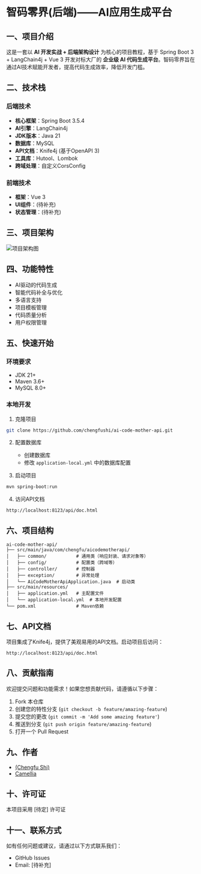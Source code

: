 # 智码零界(后端)——AI应用生成平台

## 一、项目介绍

这是一套以 **AI 开发实战 + 后端架构设计** 为核心的项目教程，基于 Spring Boot 3 + LangChain4j + Vue 3 开发对标大厂的 **企业级 AI 代码生成平台**。智码零界旨在通过AI技术赋能开发者，提高代码生成效率，降低开发门槛。

## 二、技术栈

### 后端技术
- **核心框架**：Spring Boot 3.5.4
- **AI引擎**：LangChain4j
- **JDK版本**：Java 21
- **数据库**：MySQL
- **API文档**：Knife4j (基于OpenAPI 3)
- **工具库**：Hutool、Lombok
- **跨域处理**：自定义CorsConfig

### 前端技术
- **框架**：Vue 3
- **UI组件**：(待补充)
- **状态管理**：(待补充)

## 三、项目架构

![项目架构图](https://picbed-chengfu-1327906653.cos.ap-guangzhou.myqcloud.com/image/%E5%B1%8F%E5%B9%95%E6%88%AA%E5%9B%BE%202025-07-25%20135511.webp)

## 四、功能特性

- AI驱动的代码生成
- 智能代码补全与优化
- 多语言支持
- 项目模板管理
- 代码质量分析
- 用户权限管理

## 五、快速开始

### 环境要求
- JDK 21+
- Maven 3.6+
- MySQL 8.0+

### 本地开发
1. 克隆项目
```bash
git clone https://github.com/chengfushi/ai-code-mother-api.git
```

2. 配置数据库
   - 创建数据库
   - 修改 `application-local.yml` 中的数据库配置

3. 启动项目
```bash
mvn spring-boot:run
```

4. 访问API文档
```
http://localhost:8123/api/doc.html
```

## 六、项目结构
```
ai-code-mother-api/
├── src/main/java/com/chengfu/aicodemotherapi/
│   ├── common/           # 通用类（响应封装、请求对象等）
│   ├── config/           # 配置类（跨域等）
│   ├── controller/       # 控制器
│   ├── exception/        # 异常处理
│   └── AiCodeMotherApiApplication.java  # 启动类
├── src/main/resources/
│   ├── application.yml   # 主配置文件
│   └── application-local.yml  # 本地开发配置
└── pom.xml               # Maven依赖
```

## 七、API文档

项目集成了Knife4j，提供了美观易用的API文档。启动项目后访问：
```
http://localhost:8123/api/doc.html
```

## 八、贡献指南

欢迎提交问题和功能需求！如果您想贡献代码，请遵循以下步骤：

1. Fork 本仓库
2. 创建您的特性分支 (`git checkout -b feature/amazing-feature`)
3. 提交您的更改 (`git commit -m 'Add some amazing feature'`)
4. 推送到分支 (`git push origin feature/amazing-feature`)
5. 打开一个 Pull Request

## 九、作者

- [(Chengfu Shi)](https://github.com/chengfushi)
- [Camellia](https://github.com/camellialoveit)

## 十、许可证

本项目采用 [待定] 许可证

## 十一、联系方式

如有任何问题或建议，请通过以下方式联系我们：
- GitHub Issues
- Email: [待补充]